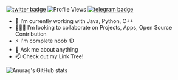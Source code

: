 [![twitter badge](https://img.shields.io/badge/Connect-on-Twitter-30302f?style=flat&logo=twitter)](https://twitter.com/BrajBliss)
![Profile Views](https://hits.seeyoufarm.com/api/count/incr/badge.svg?url=https%3A%2F%2Fgithub.com%2Fvrindavan%2Fhit-counter&count_bg=%231980CF&title_bg=%23000000&icon=github.svg&icon_color=%23E7E7E7&title=Profile+Views&edge_flat=false)
[![telegram badge](https://img.shields.io/badge/Amay-30302f?style=flat&logo=telegram)](https://telegram.me/BrajBliss)

- 🔭 I’m currently working with Java, Python, C++
- 🧑‍🤝‍🧑 I’m looking to collaborate on Projects, Apps, Open Source Contribution
- ⚡ I'm complete noob :D
- 💬 Ask me about anything
- 📫 Check out my Link Tree!

![Anurag's GitHub stats](https://github-readme-stats.vercel.app/api?username=vrindavan&theme=dark&show_icons=true)
